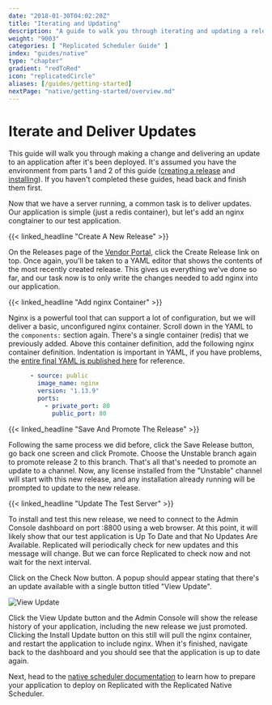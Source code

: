 ```yaml
---
date: "2018-01-30T04:02:20Z"
title: "Iterating and Updating"
description: "A guide to walk you through iterating and updating a release in Replicated"
weight: "9003"
categories: [ "Replicated Scheduler Guide" ]
index: "guides/native"
type: "chapter"
gradient: "redToRed"
icon: "replicatedCircle"
aliases: [/guides/getting-started]
nextPage: "native/getting-started/overview.md"
---
```


# Iterate and Deliver Updates

This guide will walk you through making a change and delivering an update to an application after it's been deployed. It's assumed you have the environment from parts 1 and 2 of this guide ([creating a release](../create-release) and [installing](../install)). If you haven't completed these guides, head back and finish them first.

Now that we have a server running, a common task is to deliver updates. Our application is simple (just a redis container), but let's add an nginx congtainer to our test application.

{{< linked_headline "Create A New Release" >}}

On the Releases page of the [Vendor Portal](https://vendor.replicated.com), click the Create Release link on top. Once again, you'll be taken to a YAML editor that shows the contents of the most recently created release. This gives us everything we've done so far, and our task now is to only write the changes needed to add nginx into our application.

{{< linked_headline "Add nginx Container" >}}

Nginx is a powerful tool that can support a lot of configuration, but we will deliver a basic, unconfigured nginx container. Scroll down in the YAML to the `components:` section again. There's a single container (redis) that we previously added. Above this container definition, add the following nginx container definition. Indentation is important in YAML, if you have problems, the [entire final YAML is published here](https://gist.github.com/marccampbell/98e25e9ca8e1133fc07174d3f9d2609c) for reference.

```yaml
      - source: public
        image_name: nginx
        version: "1.13.9"
        ports:
          - private_port: 80
            public_port: 80
```

{{< linked_headline "Save And Promote The Release" >}}

Following the same process we did before, click the Save Release button, go back one screen and click Promote. Choose the Unstable branch again to promote release 2 to this branch. That's all that's needed to promote an update to a channel. Now, any license installed from the "Unstable" channel will start with this new release, and any installation already running will be prompted to update to the new release.

{{< linked_headline "Update The Test Server" >}}

To install and test this new release, we need to connect to the Admin Console dashboard on port :8800 using a web browser. At this point, it will likely show that our test application is Up To Date and that No Updates Are Available. Replicated will periodically check for new updates and this message will change. But we can force Replicated to check now and not wait for the next interval.

Click on the Check Now button. A popup should appear stating that there's an update available with a single button titled "View Update".

![View Update](/images/guides/native/view-update.png)

Click the View Update button and the Admin Console will show the release history of your application, including the new release we just promoted. Clicking the Install Update button on this still will pull the nginx container, and restart the application to include nginx. When it's finished, navigate back to the dashboard and you should see that the application is up to date again.

Next, head to the [native scheduler documentation](/docs/native/getting-started) to learn how to prepare your application to deploy on Replicated with the Replicated Native Scheduler.
